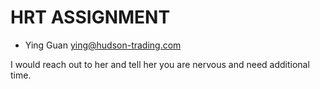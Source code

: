 # HRT ASSIGNMENT
- Ying Guan <ying@hudson-trading.com>

I would reach out to her and tell her you are nervous and need additional time.
